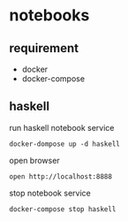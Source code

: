 # notebooks

## requirement

- docker
- docker-compose

## haskell

run haskell notebook service

```
docker-dompose up -d haskell
```

open browser

```
open http://localhost:8888
```

stop notebook service

```
docker-compose stop haskell
```

